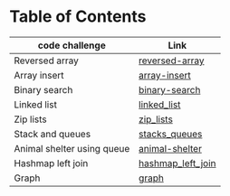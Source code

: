 # Table of Contents
| code challenge | Link                               |
|--|------------------------------------|
| Reversed array | [reversed-array](./reversed-array) |
| Array insert | [array-insert](./array-insert)     |
| Binary search | [binary-search](./binary-search)   |
| Linked list | [linked_list](./linked_list)       |
| Zip lists | [zip_lists](./zip_lists)           |
| Stack and queues | [stacks_queues](./stacks_queues)   |
| Animal shelter using queue | [animal-shelter](./animal_shelter)   |
|Hashmap left join| [hashmap_left_join](./hashmap_left_join)   |
|Graph| [graph](./graph)   |


